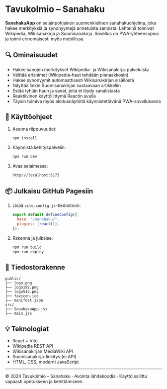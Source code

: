 # Tavukolmio – Sanahaku

**SanahakuApp** on selainpohjainen suomenkielinen sanahakuohjelma, joka hakee merkityksiä ja synonyymejä annetuista sanoista. Lähteinä toimivat Wikipedia, Wikisanakirja ja Suomisanakirja. Sovellus on PWA-yhteensopiva ja toimii erinomaisesti myös mobiilissa.

## 🔍 Ominaisuudet

- Hakee sanojen merkitykset Wikipedia- ja Wikisanakirja-palveluista
- Välttää erisnimet (Wikipedia-haut tehdään pienaakkosin)
- Hakee synonyymit automaattisesti Wikisanakirjan sisällöstä
- Näyttää linkin Suomisanakirjan vastaavaan artikkeliin
- Estää tyhjän haun ja sanat, joita ei löydy sanalistasta
- Reaktiivinen käyttöliittymä Reactin avulla
- Täysin toimiva myös aloitusnäytöltä käynnistettävänä PWA-sovelluksena

## 🚀 Käyttöohjeet

1. Asenna riippuvuudet:
   ```bash
   npm install
   ```

2. Käynnistä kehityspalvelin:
   ```bash
   npm run dev
   ```

3. Avaa selaimessa:
   ```
   http://localhost:5173
   ```

## 📦 Julkaisu GitHub Pagesiin

1. Lisää `vite.config.js`-tiedostoon:
   ```js
   export default defineConfig({
     base: "/sanahaku/",
     plugins: [react()],
   });
   ```

2. Rakenna ja julkaise:
   ```bash
   npm run build
   npm run deploy
   ```

## 🧱 Tiedostorakenne

```
public/
├── logo.png
├── logo192.png
├── logo512.png
├── favicon.ico
├── manifest.json
src/
├── SanahakuApp.jsx
├── main.jsx
```

## 💡 Teknologiat

- React + Vite
- Wikipedia REST API
- Wikisanakirjan MediaWiki API
- Suomisanakirja-linkitys (ei API)
- HTML, CSS, moderni JavaScript

---

© 2024 Tavukolmio – Sanahaku · Avointa lähdekoodia · Käyttö sallittu vapaasti opetukseen ja kehittämiseen.
